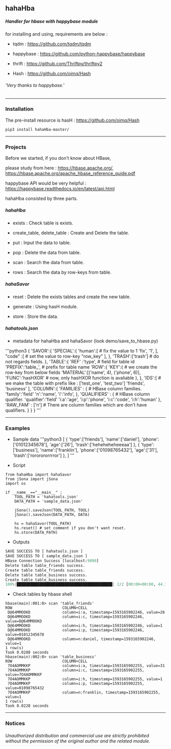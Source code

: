 ## hahaHba

##### Handler for hbase with happybase module

for installing and using, requirements are below : 

* tqdm : https://github.com/tqdm/tqdm

* happybase : https://github.com/python-happybase/happybase

* thrift : https://github.com/Thriftpy/thriftpy2

* Hash : https://github.com/oimq/Hash

###### 'Very thanks to happybase.'

***

### Installation

The pre-install resource is hasH : https://github.com/oimq/Hash

```code
pip3 install hahaHba-master/
```

***

### Projects

Before we started, if you don't know about HBase,

please study from here : https://hbase.apache.org/, https://hbase.apache.org/apache_hbase_reference_guide.pdf

happybase API would be very helpful : https://happybase.readthedocs.io/en/latest/api.html

hahaHba consisted by three parts.

##### hahaHba 

* exists : Check table is exists.

* create_table, delete_table : Create and Delete the table.

* put : Input the data to table.

* pop : Delete the data from table.

* scan : Search the data from table.

* rows : Search the data by row-keys from table.

##### hahaSavor

* reset : Delete the exists tables and create the new table.

* generate : Using hasH module.

* store : Store the data.

##### hahatools.json

* metadata for hahaHba and hahaSavor (look demo/save_to_hbase.py)

'''python3
{
    'SAVOR':{
        'SPECIAL':{
            'human':[ # fix the value to 1
                'fix', '1',
            ],
            "code" :[ # set the value to row-key
                "row_key"
            ],
        },
        'TRASH':['trash'] # do not regards fields.
    },
    'TABLE':{
        'REF'   :'type',     # field for table id
        'PREFIX':'table_',   # prefix for table name
        'ROW':{
            'KEY':{          # we create the row-key from below fields
                'MATERIAL':[('name', 4), ('phone', 6)],
                'FUNC':'hasHXOR' # now, only hasHXOR function is avaliable
            },
        },
        'IDS':[ # we make the table with prefix like : ['test_one', 'test_two']
            'friends', 'business'
        ],
        'COLUMN':{
            'FAMILIES' : {    # HBase column families. 'family':'field'
                'n':'name',
                'i':'info',
            },
            'QUALIFIERS' : {  # HBase column qualifier. 'qualifier':'field'
                'i:a':'age',
                'i:p':'phone',
                'i:c':'code',
                'i:h':'human'
            },
            'RAW_FAM' : ['n'] # There are column families which are don't have qualifiers.
        }
    }
}
'''

***

### Examples
* Sample data
'''python3
[
    {
        'type':['friends'],
        'name':['daniel'],
        'phone':['01012345678'],
        'age':['26'],
        'trash':['heheheheheeeaa']
    },
    {
        'type':['business'],
        'name':['franklin'],
        'phone':['01098765432'],
        'age':['31'],
        'trash':['rororororrrror']
    },
]
'''

* Script
```python3
from hahaHba import hahaSavor
from jSona import jSona
import os

if __name__=="__main__" :
    TOOL_PATH = 'hahatools.json'
    DATA_PATH = 'sample_data.json'

    jSona().saveJson(TOOL_PATH, TOOL)
    jSona().saveJson(DATA_PATH, DATA)
    
    hs = hahaSavor(TOOL_PATH)
    hs.reset() # set comment if you don't want reset.
    hs.store(DATA_PATH)
```
* Outputs
```python
SAVE SUCCESS TO [ hahatools.json ]
SAVE SUCCESS TO [ sample_data.json ]
HBase Connection Success [localhost:9090]
Delete table table_friends success.
Create table table_friends success.
Delete table table_business success.
Create table table_business success.
100%|██████████████████████████████████████████| 2/2 [00:00<00:00, 44.12it/s]
```

* Check tables by hbase shell
```
hbase(main):001:0> scan 'table_friends'
ROW                      COLUMN+CELL                                                        
 D@64MMOOKD              column=i:a, timestamp=1593165902246, value=26                      
 D@64MMOOKD              column=i:c, timestamp=1593165902246, value=D@64MMOOKD              
 D@64MMOOKD              column=i:h, timestamp=1593165902246, value=1                       
 D@64MMOOKD              column=i:p, timestamp=1593165902246, value=01012345678             
 D@64MMOOKD              column=n:daniel, timestamp=1593165902246, value=1                  
1 row(s)
Took 0.0288 seconds                                                                         
hbase(main):002:0> scan 'table_business'
ROW                      COLUMN+CELL                                                        
 7O4AOMMKKP              column=i:a, timestamp=1593165902255, value=31                      
 7O4AOMMKKP              column=i:c, timestamp=1593165902255, value=7O4AOMMKKP              
 7O4AOMMKKP              column=i:h, timestamp=1593165902255, value=1                       
 7O4AOMMKKP              column=i:p, timestamp=1593165902255, value=01098765432             
 7O4AOMMKKP              column=n:franklin, timestamp=1593165902255, value=1                
1 row(s)
Took 0.0228 seconds
```
***


### Notices

###### Unauthorized distribution and commercial use are strictly prohibited without the permission of the original author and the related module.
